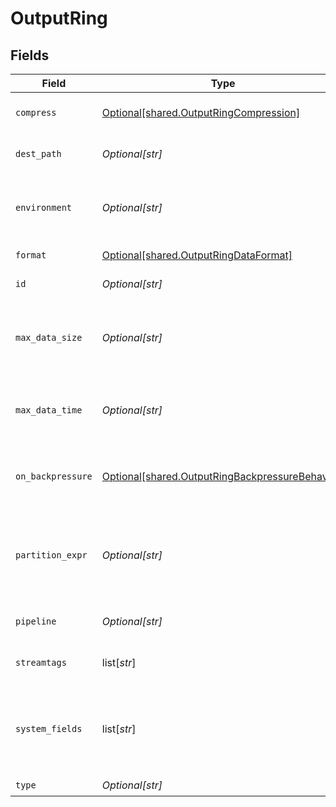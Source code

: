 # OutputRing


## Fields

| Field                                                                                                                            | Type                                                                                                                             | Required                                                                                                                         | Description                                                                                                                      |
| -------------------------------------------------------------------------------------------------------------------------------- | -------------------------------------------------------------------------------------------------------------------------------- | -------------------------------------------------------------------------------------------------------------------------------- | -------------------------------------------------------------------------------------------------------------------------------- |
| `compress`                                                                                                                       | [Optional[shared.OutputRingCompression]](undefined/models/shared/outputringcompression.md)                                       | :heavy_minus_sign:                                                                                                               | Select data compression format. Optional.                                                                                        |
| `dest_path`                                                                                                                      | *Optional[str]*                                                                                                                  | :heavy_minus_sign:                                                                                                               | Path to use to write metrics. Defaults to $CRIBL_HOME/state/<id>                                                                 |
| `environment`                                                                                                                    | *Optional[str]*                                                                                                                  | :heavy_minus_sign:                                                                                                               | Optionally, enable this config only on a specified Git branch. If empty, will be enabled everywhere.                             |
| `format`                                                                                                                         | [Optional[shared.OutputRingDataFormat]](undefined/models/shared/outputringdataformat.md)                                         | :heavy_minus_sign:                                                                                                               | Format of the output data.                                                                                                       |
| `id`                                                                                                                             | *Optional[str]*                                                                                                                  | :heavy_check_mark:                                                                                                               | Unique ID for this output                                                                                                        |
| `max_data_size`                                                                                                                  | *Optional[str]*                                                                                                                  | :heavy_minus_sign:                                                                                                               | Maximum disk space allowed to be consumed (e.g., 420MB or 4GB). Once reached, older data will be deleted.                        |
| `max_data_time`                                                                                                                  | *Optional[str]*                                                                                                                  | :heavy_minus_sign:                                                                                                               | Maximum amount of time to retain data (e.g., 2h or 4d). Once reached, older data will be deleted.                                |
| `on_backpressure`                                                                                                                | [Optional[shared.OutputRingBackpressureBehavior]](undefined/models/shared/outputringbackpressurebehavior.md)                     | :heavy_minus_sign:                                                                                                               | Whether to block or drop events when all receivers are exerting backpressure.                                                    |
| `partition_expr`                                                                                                                 | *Optional[str]*                                                                                                                  | :heavy_minus_sign:                                                                                                               | JS expression to define how files are partitioned and organized. If left blank, Cribl Stream will fallback on event.__partition. |
| `pipeline`                                                                                                                       | *Optional[str]*                                                                                                                  | :heavy_minus_sign:                                                                                                               | Pipeline to process data before sending out to this output.                                                                      |
| `streamtags`                                                                                                                     | list[*str*]                                                                                                                      | :heavy_minus_sign:                                                                                                               | Add tags for filtering and grouping in @{product}.                                                                               |
| `system_fields`                                                                                                                  | list[*str*]                                                                                                                      | :heavy_minus_sign:                                                                                                               | Set of fields to automatically add to events using this output. E.g.: cribl_pipe, c*. Wildcards supported.                       |
| `type`                                                                                                                           | *Optional[str]*                                                                                                                  | :heavy_check_mark:                                                                                                               | N/A                                                                                                                              |